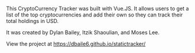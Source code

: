 This CryptoCurrency Tracker was built with Vue.JS. It allows users to get a list of the top cryptocurrencies and add their own so they can track their total holdings in USD.

It was created by Dylan Bailey, Itzik Shaoulian, and Moses Lee.

View the project at https://dbaile6.github.io/statictracker/
